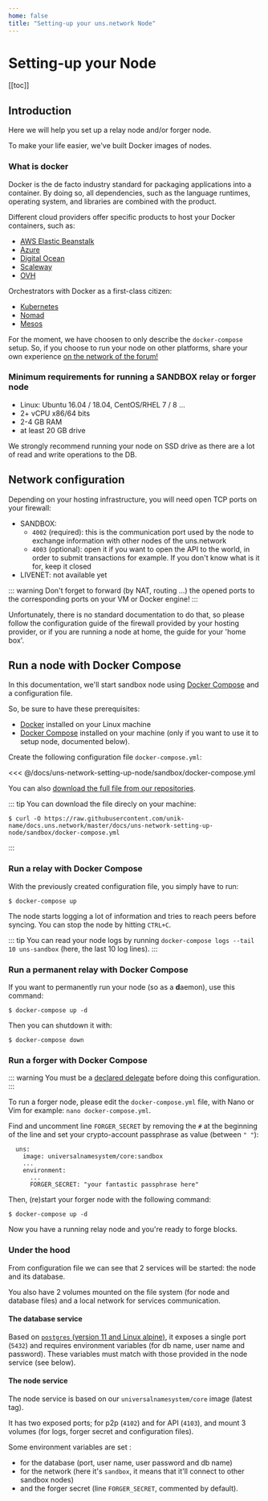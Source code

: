 ```yaml
---
home: false
title: "Setting-up your uns.network Node"
---
```


# Setting-up your Node

[[toc]]

## Introduction

Here we will help you set up a <uns/> relay node and/or forger node.

To make your life easier, we've built Docker images of <uns/> nodes.

### What is docker 

Docker is the de facto industry standard for packaging applications into a container.
By doing so, all dependencies, such as the language runtimes, operating system, and libraries are combined with the product.

Different cloud providers offer specific products to host your Docker containers, such as:

- [AWS Elastic Beanstalk](https://docs.aws.amazon.com/elasticbeanstalk/latest/dg/Welcome.html)
- [Azure](https://azure.microsoft.com/en-us/services/kubernetes-service/docker/)
- [Digital Ocean](https://www.digitalocean.com/products/one-click-apps/docker/)
- [Scaleway](https://www.scaleway.com/en/)
- [OVH](https://www.ovh.com)

Orchestrators with Docker as a first-class citizen:

- [Kubernetes](https://kubernetes.io/)
- [Nomad](https://www.nomadproject.io/)
- [Mesos](http://mesos.apache.org/)

For the moment, we have choosen to only describe the `docker-compose` setup.
So, if you choose to run your <uns/> node on other platforms, share your own experience [on the <uns/> network of the forum!](https://forum.unik-name.com/c/uns-network/7)

### Minimum requirements for running a SANDBOX relay or forger node

- Linux: Ubuntu 16.04 / 18.04, CentOS/RHEL 7 / 8 ...
- 2+ vCPU x86/64 bits
- 2-4 GB RAM
- at least 20 GB drive 

We strongly recommend running your node on SSD drive as there are a lot of read and write operations to the DB.

## Network configuration

Depending on your hosting infrastructure, you will need open TCP ports on your firewall:
- SANDBOX:
  * `4002` (required): this is the communication port used by the node to exchange information with other nodes of the uns.network
  * `4003` (optional): open it if you want to open the API to the world, in order to submit transactions for example. If you don't know what is it for, keep it closed
- LIVENET: not available yet

::: warning
Don't forget to forward (by NAT, routing ...) the opened ports to the corresponding ports on your VM or Docker engine!
:::

Unfortunately, there is no standard documentation to do that, so please follow the configuration guide of the firewall provided by your hosting provider, or if you are running a node at home, the guide for your 'home box'.

## Run a node with Docker Compose

In this documentation, we'll start sandbox <uns/> node using [Docker Compose](https://docs.docker.com/compose/) and a configuration file.

So, be sure to have these prerequisites:
- [Docker](https://docs.docker.com/install) installed on your Linux machine
- [Docker Compose](https://docs.docker.com/compose/install) installed on your machine (only if you want to use it to setup node, documented below).

Create the following configuration file `docker-compose.yml`: 

<<< @/docs/uns-network-setting-up-node/sandbox/docker-compose.yml

You can also [download the full file from our repositories](https://raw.githubusercontent.com/unik-name/docs.uns.network/master/docs/uns-network-setting-up-node/sandbox-docker-compose.yml).

::: tip
You can download the file direcly on your machine:

```shell
$ curl -O https://raw.githubusercontent.com/unik-name/docs.uns.network/master/docs/uns-network-setting-up-node/sandbox/docker-compose.yml
```
:::

### Run a relay with Docker Compose

With the previously created configuration file, you simply have to run:

```shell
$ docker-compose up
```

The node starts logging a lot of information and tries to reach peers before syncing.
You can stop the node by hitting `CTRL+C`.

::: tip
You can read your node logs by running `docker-compose logs --tail 10 uns-sandbox` (here, the last 10 log lines).
:::

### Run a permanent relay with Docker Compose

If you want to permanently run your node (so as a **d**aemon), use this command:

```shell
$ docker-compose up -d
```

Then you can shutdown it with:

```shell
$ docker-compose down
```

### Run a forger with Docker Compose

::: warning
You must be a [declared delegate](/uns-network-player/) before doing this configuration.
:::

To run a forger node, please edit the `docker-compose.yml` file, with Nano or Vim for example: `nano docker-compose.yml`.

Find and uncomment line `FORGER_SECRET` by removing the `#` at the beginning of the line and set your crypto-account passphrase as value (between `" "`):

```yaml{6}
  uns:
    image: universalnamesystem/core:sandbox
    ...
    environment:
      ...
      FORGER_SECRET: "your fantastic passphrase here"
```

Then, (re)start your forger node with the following command:

```shell
$ docker-compose up -d
```

Now you have a running relay node and you're ready to forge blocks.

### Under the hood

From configuration file we can see that 2 services will be started: the node and its database.

You also have 2 volumes mounted on the file system (for node and database files) and a local network for services communication.

#### The database service

Based on [`postgres` (version 11 and Linux alpine)](https://github.com/docker-library/postgres/blob/0a66d53fface5ccc8274f99712ba2f382a1caf42/11/alpine/Dockerfile), it exposes a single port (`5432`) and requires environment variables (for db name, user name and password).
These variables must match with those provided in the node service (see below).

#### The node service

The node service is based on our `universalnamesystem/core` image (latest tag). 

It has two exposed ports; for p2p (`4102`) and for API (`4103`), and mount 3 volumes (for logs, forger secret and configuration files).

Some environment variables are set :
- for the database (port, user name, user password and db name)
- for the network (here it's `sandbox`, it means that it'll connect to other <uns/> sandbox nodes)
- and the forger secret (line `FORGER_SECRET`, commented by default). 
